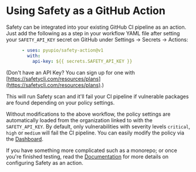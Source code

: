 # Using Safety as a GitHub Action

Safety can be integrated into your existing GitHub CI pipeline as an action. Just add the following as a step in your workflow YAML file after setting your `SAFETY_API_KEY` secret on GitHub under Settings -> Secrets -> Actions:

```yaml
      - uses: pyupio/safety-action@v1
        with:
          api-key: ${{ secrets.SAFETY_API_KEY }}
```

(Don't have an API Key? You can sign up for one with [https://safetycli.com/resources/plans](https://safetycli.com/resources/plans).)

This will run Safety scan and it'll fail your CI pipeline if vulnerable packages are found depending on your policy settings.

Without modifications to the above workflow, the policy settings are automatically loaded from the organization linked to with the `SAFETY_API_KEY`. By default, only vulnerabilities with severity levels `critical`, `high` or `medium` will fail the CI pipeline. You can easily modify the policy via the [Dashboard](https://platform.safetycli.com/organization/policies).

If you have something more complicated such as a monorepo; or once you're finished testing, read the [Documentation](https://docs.safetycli.com/) for more details on configuring Safety as an action.
